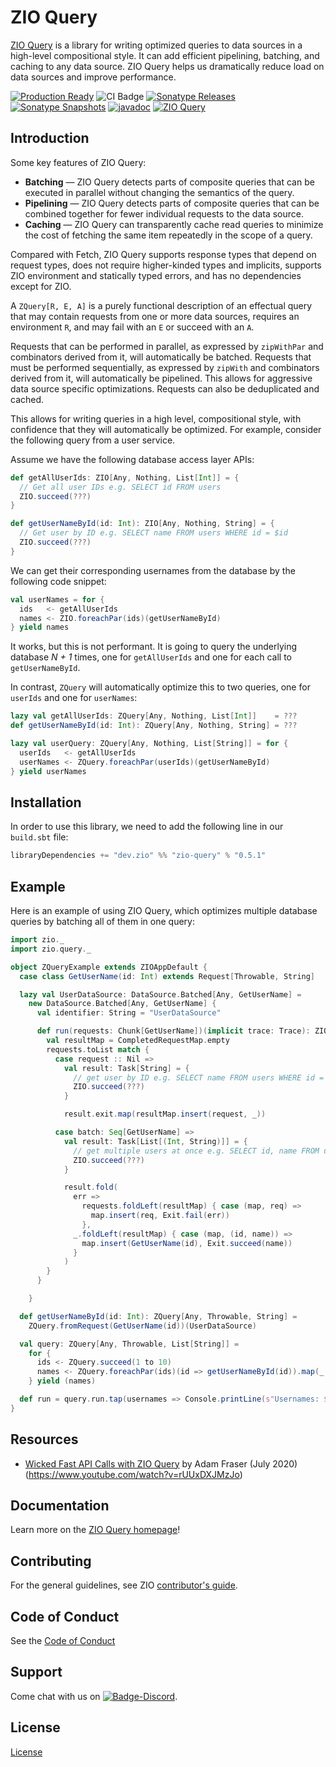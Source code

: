 [//]: # (This file was autogenerated using `zio-sbt-website` plugin via `sbt generateReadme` command.)
[//]: # (So please do not edit it manually. Instead, change "docs/index.md" file or sbt setting keys)
[//]: # (e.g. "readmeDocumentation" and "readmeSupport".)

# ZIO Query

[ZIO Query](https://github.com/zio/zio-query) is a library for writing optimized queries to data sources in a high-level compositional style. It can add efficient pipelining, batching, and caching to any data source. ZIO Query helps us dramatically reduce load on data sources and improve performance.

[![Production Ready](https://img.shields.io/badge/Project%20Stage-Production%20Ready-brightgreen.svg)](https://github.com/zio/zio/wiki/Project-Stages) ![CI Badge](https://github.com/zio/zio-query/workflows/CI/badge.svg) [![Sonatype Releases](https://img.shields.io/nexus/r/https/oss.sonatype.org/dev.zio/zio-query_2.13.svg?label=Sonatype%20Release)](https://oss.sonatype.org/content/repositories/releases/dev/zio/zio-query_2.13/) [![Sonatype Snapshots](https://img.shields.io/nexus/s/https/oss.sonatype.org/dev.zio/zio-query_2.13.svg?label=Sonatype%20Snapshot)](https://oss.sonatype.org/content/repositories/snapshots/dev/zio/zio-query_2.13/) [![javadoc](https://javadoc.io/badge2/dev.zio/zio-query-docs_2.13/javadoc.svg)](https://javadoc.io/doc/dev.zio/zio-query-docs_2.13) [![ZIO Query](https://img.shields.io/github/stars/zio/zio-query?style=social)](https://github.com/zio/zio-query)

## Introduction

Some key features of ZIO Query:

- **Batching** — ZIO Query detects parts of composite queries that can be executed in parallel without changing the semantics of the query.
- **Pipelining** — ZIO Query detects parts of composite queries that can be combined together for fewer individual requests to the data source.
- **Caching** — ZIO Query can transparently cache read queries to minimize the cost of fetching the same item repeatedly in the scope of a query.

Compared with Fetch, ZIO Query supports response types that depend on request types, does not require higher-kinded types and implicits, supports ZIO environment and statically typed errors, and has no dependencies except for ZIO.

A `ZQuery[R, E, A]` is a purely functional description of an effectual query that may contain requests from one or more data sources, requires an environment `R`, and may fail with an `E` or succeed with an `A`.

Requests that can be performed in parallel, as expressed by `zipWithPar` and combinators derived from it, will automatically be batched. Requests that must be performed sequentially, as expressed by `zipWith` and combinators derived from it, will automatically be pipelined. This allows for aggressive data source specific optimizations. Requests can also be deduplicated and cached.


This allows for writing queries in a high level, compositional style, with confidence that they will automatically be optimized. For example, consider the following query from a user service.

Assume we have the following database access layer APIs:

```scala
def getAllUserIds: ZIO[Any, Nothing, List[Int]] = {
  // Get all user IDs e.g. SELECT id FROM users
  ZIO.succeed(???)
}

def getUserNameById(id: Int): ZIO[Any, Nothing, String] = {
  // Get user by ID e.g. SELECT name FROM users WHERE id = $id
  ZIO.succeed(???)
}
```

We can get their corresponding usernames from the database by the following code snippet:

```scala
val userNames = for {
  ids   <- getAllUserIds
  names <- ZIO.foreachPar(ids)(getUserNameById)
} yield names
```

It works, but this is not performant. It is going to query the underlying database _N + 1_ times, one for `getAllUserIds` and one for each call to `getUserNameById`.

In contrast, `ZQuery` will automatically optimize this to two queries, one for `userIds` and one for `userNames`:

```scala
lazy val getAllUserIds: ZQuery[Any, Nothing, List[Int]]    = ???
def getUserNameById(id: Int): ZQuery[Any, Nothing, String] = ???

lazy val userQuery: ZQuery[Any, Nothing, List[String]] = for {
  userIds   <- getAllUserIds
  userNames <- ZQuery.foreachPar(userIds)(getUserNameById)
} yield userNames
```

## Installation

In order to use this library, we need to add the following line in our `build.sbt` file:

```scala
libraryDependencies += "dev.zio" %% "zio-query" % "0.5.1"
```

## Example

Here is an example of using ZIO Query, which optimizes multiple database queries by batching all of them in one query:

```scala
import zio._
import zio.query._

object ZQueryExample extends ZIOAppDefault {
  case class GetUserName(id: Int) extends Request[Throwable, String]

  lazy val UserDataSource: DataSource.Batched[Any, GetUserName] =
    new DataSource.Batched[Any, GetUserName] {
      val identifier: String = "UserDataSource"

      def run(requests: Chunk[GetUserName])(implicit trace: Trace): ZIO[Any, Nothing, CompletedRequestMap] = {
        val resultMap = CompletedRequestMap.empty
        requests.toList match {
          case request :: Nil =>
            val result: Task[String] = {
              // get user by ID e.g. SELECT name FROM users WHERE id = $id
              ZIO.succeed(???)
            }

            result.exit.map(resultMap.insert(request, _))

          case batch: Seq[GetUserName] =>
            val result: Task[List[(Int, String)]] = {
              // get multiple users at once e.g. SELECT id, name FROM users WHERE id IN ($ids)
              ZIO.succeed(???)
            }

            result.fold(
              err =>
                requests.foldLeft(resultMap) { case (map, req) =>
                  map.insert(req, Exit.fail(err))
                },
              _.foldLeft(resultMap) { case (map, (id, name)) =>
                map.insert(GetUserName(id), Exit.succeed(name))
              }
            )
        }
      }

    }

  def getUserNameById(id: Int): ZQuery[Any, Throwable, String] =
    ZQuery.fromRequest(GetUserName(id))(UserDataSource)

  val query: ZQuery[Any, Throwable, List[String]] =
    for {
      ids <- ZQuery.succeed(1 to 10)
      names <- ZQuery.foreachPar(ids)(id => getUserNameById(id)).map(_.toList)
    } yield (names)

  def run = query.run.tap(usernames => Console.printLine(s"Usernames: $usernames"))
}
```

## Resources

- [Wicked Fast API Calls with ZIO Query](https://www.youtube.com/watch?v=rUUxDXJMzJo) by Adam Fraser (July 2020) (https://www.youtube.com/watch?v=rUUxDXJMzJo)

## Documentation

Learn more on the [ZIO Query homepage](https://zio.dev/zio-query)!

## Contributing

For the general guidelines, see ZIO [contributor's guide](https://zio.dev/contributor-guidelines).

## Code of Conduct

See the [Code of Conduct](https://zio.dev/code-of-conduct)

## Support

Come chat with us on [![Badge-Discord]][Link-Discord].

[Badge-Discord]: https://img.shields.io/discord/629491597070827530?logo=discord "chat on discord"
[Link-Discord]: https://discord.gg/2ccFBr4 "Discord"

## License

[License](LICENSE)
